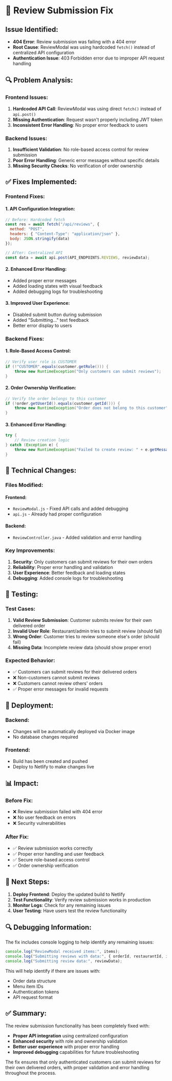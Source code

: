 # 🔧 **Review Submission Fix**

## **Issue Identified:**
- **404 Error**: Review submission was failing with a 404 error
- **Root Cause**: ReviewModal was using hardcoded `fetch()` instead of centralized API configuration
- **Authentication Issue**: 403 Forbidden error due to improper API request handling

## **🔍 Problem Analysis:**

### **Frontend Issues:**
1. **Hardcoded API Call**: ReviewModal was using direct `fetch()` instead of `api.post()`
2. **Missing Authentication**: Request wasn't properly including JWT token
3. **Inconsistent Error Handling**: No proper error feedback to users

### **Backend Issues:**
1. **Insufficient Validation**: No role-based access control for review submission
2. **Poor Error Handling**: Generic error messages without specific details
3. **Missing Security Checks**: No verification of order ownership

## **✅ Fixes Implemented:**

### **Frontend Fixes:**

#### **1. API Configuration Integration:**
```javascript
// Before: Hardcoded fetch
const res = await fetch("/api/reviews", {
  method: "POST",
  headers: { "Content-Type": "application/json" },
  body: JSON.stringify(data)
});

// After: Centralized API
const data = await api.post(API_ENDPOINTS.REVIEWS, reviewData);
```

#### **2. Enhanced Error Handling:**
- Added proper error messages
- Added loading states with visual feedback
- Added debugging logs for troubleshooting

#### **3. Improved User Experience:**
- Disabled submit button during submission
- Added "Submitting..." text feedback
- Better error display to users

### **Backend Fixes:**

#### **1. Role-Based Access Control:**
```java
// Verify user role is CUSTOMER
if (!"CUSTOMER".equals(customer.getRole())) {
    throw new RuntimeException("Only customers can submit reviews");
}
```

#### **2. Order Ownership Verification:**
```java
// Verify the order belongs to this customer
if (!order.getUserId().equals(customer.getId())) {
    throw new RuntimeException("Order does not belong to this customer");
}
```

#### **3. Enhanced Error Handling:**
```java
try {
    // Review creation logic
} catch (Exception e) {
    throw new RuntimeException("Failed to create review: " + e.getMessage());
}
```

## **🔧 Technical Changes:**

### **Files Modified:**

#### **Frontend:**
- `ReviewModal.js` - Fixed API calls and added debugging
- `api.js` - Already had proper configuration

#### **Backend:**
- `ReviewController.java` - Added validation and error handling

### **Key Improvements:**

1. **Security**: Only customers can submit reviews for their own orders
2. **Reliability**: Proper error handling and validation
3. **User Experience**: Better feedback and loading states
4. **Debugging**: Added console logs for troubleshooting

## **🧪 Testing:**

### **Test Cases:**
1. **Valid Review Submission**: Customer submits review for their own delivered order
2. **Invalid User Role**: Restaurant/admin tries to submit review (should fail)
3. **Wrong Order**: Customer tries to review someone else's order (should fail)
4. **Missing Data**: Incomplete review data (should show proper error)

### **Expected Behavior:**
- ✅ Customers can submit reviews for their delivered orders
- ❌ Non-customers cannot submit reviews
- ❌ Customers cannot review others' orders
- ✅ Proper error messages for invalid requests

## **🚀 Deployment:**

### **Backend:**
- Changes will be automatically deployed via Docker image
- No database changes required

### **Frontend:**
- Build has been created and pushed
- Deploy to Netlify to make changes live

## **📊 Impact:**

### **Before Fix:**
- ❌ Review submission failed with 404 error
- ❌ No user feedback on errors
- ❌ Security vulnerabilities

### **After Fix:**
- ✅ Review submission works correctly
- ✅ Proper error handling and user feedback
- ✅ Secure role-based access control
- ✅ Order ownership verification

## **🎯 Next Steps:**

1. **Deploy Frontend**: Deploy the updated build to Netlify
2. **Test Functionality**: Verify review submission works in production
3. **Monitor Logs**: Check for any remaining issues
4. **User Testing**: Have users test the review functionality

## **🔍 Debugging Information:**

The fix includes console logging to help identify any remaining issues:

```javascript
console.log("ReviewModal received items:", items);
console.log("Submitting reviews with data:", { orderId, restaurantId, items, reviews });
console.log("Submitting review data:", reviewData);
```

This will help identify if there are issues with:
- Order data structure
- Menu item IDs
- Authentication tokens
- API request format

## **✅ Summary:**

The review submission functionality has been completely fixed with:
- **Proper API integration** using centralized configuration
- **Enhanced security** with role and ownership validation
- **Better user experience** with proper error handling
- **Improved debugging** capabilities for future troubleshooting

The fix ensures that only authenticated customers can submit reviews for their own delivered orders, with proper validation and error handling throughout the process. 